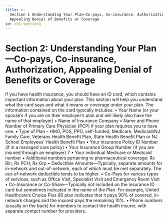 ```yaml
---
title: >-
  Section 1 Understanding Your Plan—Co-pays, Co-insurance, Authorization,
  Appealing Denial of Benefits or Coverage
id: ch1-section1
---
```


# Section 2: Understanding Your Plan—Co-pays, Co-insurance, Authorization, Appealing Denial of Benefits or Coverage

If you have health insurance, you should have an
ID card, which contains important information about
your plan. This section will help you understand
what the card says and what it means or coverage
under your plan.
The information contained on the card typically
includes:
• Your Name (or your spouse’s if you are on
their employer’s plan and will likely
also have the name of that employer)
• Name of Insurance Company
• Name and Phone Number of Primary Care Physician (PCP) if your plan requires
you to have one.
• Type of Plan – HMO, POS, PPO, self-funded, Medicare, Medicaid/NJ Family Care,
Veterans Health Benefit Plan, State Health Benefit Plan or NJ School Employees’
Health Benefit Plan
• Your Insurance Policy ID Number (if in a managed care policy)
• Your Insurance Group Number (if you are insured through an employer)
7
• Your individual Medicare or Medicaid number
• Additional numbers pertaining to pharmaceutical coverage: Rx Bin, Rx PCH, Rx Grp
• Deductible Amounts—Typically, separate amounts for in-network and out-of-network,
each of which must be met separately. The out-of-network deductible tends to be higher.
• Co-Pays for various types of services, such as Office Visit, Specialist Visit and
Emergency Room Visit
• Co-Insurance or Co-Share—Typically not included on the insurance ID card but
sometimes indicated in the name of the Plan. For example, United Healthcare’s Choice
Plus 90 plan indicates that it pays 90% of covered, in-network charges and the insured
pays the remaining 10%.
• Phone numbers (usually on the back) for members to contact the health insurer,
with separate contact number for providers.
